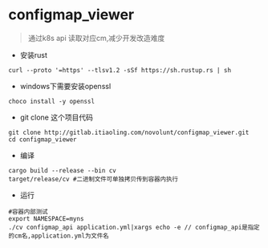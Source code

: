 # configmap_viewer

>通过k8s api 读取对应cm,减少开发改造难度

- 安装rust
```
curl --proto '=https' --tlsv1.2 -sSf https://sh.rustup.rs | sh
```

- windows下需要安装openssl
```
choco install -y openssl
```

- git clone 这个项目代码

```
git clone http://gitlab.itiaoling.com/novolunt/configmap_viewer.git
cd configmap_viewer
```

- 编译
```
cargo build --release --bin cv
target/release/cv #二进制文件可单独拷贝传到容器内执行
```

- 运行
```
#容器内部测试
export NAMESPACE=myns
./cv configmap_api application.yml|xargs echo -e // configmap_api是指定的cm名,application.yml为文件名
```
